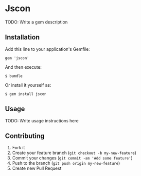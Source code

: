 # Jscon

TODO: Write a gem description

## Installation

Add this line to your application's Gemfile:

    gem 'jscon'

And then execute:

    $ bundle

Or install it yourself as:

    $ gem install jscon

## Usage

TODO: Write usage instructions here

## Contributing

1. Fork it
2. Create your feature branch (`git checkout -b my-new-feature`)
3. Commit your changes (`git commit -am 'Add some feature'`)
4. Push to the branch (`git push origin my-new-feature`)
5. Create new Pull Request
